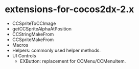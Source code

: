 extensions-for-cocos2dx-2.x
===========================
* CCSpriteToCCImage
* getCCSpriteAlphaAtPosition
* CCStringMakeFrom
* CCSpriteMakeFrom
* Macros
* Helpers: commonly used helper methods.
* UI Controls
	* EXButton: replacement for CCMenu/CCMenuItem.